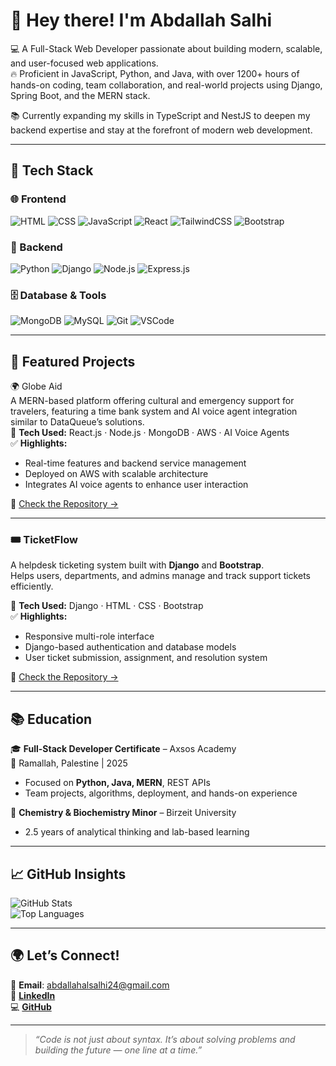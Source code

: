 # 👋 Hey there! I'm **Abdallah Salhi**

💻 A Full-Stack Web Developer passionate about building modern, scalable, and user-focused web applications.  
🔥 Proficient in JavaScript, Python, and Java, with over 1200+ hours of hands-on coding, team collaboration, and real-world projects using Django, Spring Boot, and the MERN stack.

📚 Currently expanding my skills in TypeScript and NestJS to deepen my backend expertise and stay at the forefront of modern web development.

---

## 🚀 Tech Stack

### 🌐 Frontend  
![HTML](https://img.shields.io/badge/HTML-E44D26?style=for-the-badge&logo=html5&logoColor=white) ![CSS](https://img.shields.io/badge/CSS-1572B6?style=for-the-badge&logo=css3&logoColor=white) ![JavaScript](https://img.shields.io/badge/JavaScript-F7DF1E?style=for-the-badge&logo=javascript&logoColor=black) ![React](https://img.shields.io/badge/React-20232a?style=for-the-badge&logo=react&logoColor=61DAFB) ![TailwindCSS](https://img.shields.io/badge/TailwindCSS-38bdf8?style=for-the-badge&logo=tailwindcss&logoColor=white) ![Bootstrap](https://img.shields.io/badge/Bootstrap-6f42c1?style=for-the-badge&logo=bootstrap&logoColor=white)

### 🧠 Backend  
![Python](https://img.shields.io/badge/Python-3776AB?style=for-the-badge&logo=python&logoColor=white) ![Django](https://img.shields.io/badge/Django-092E20?style=for-the-badge&logo=django&logoColor=white) ![Node.js](https://img.shields.io/badge/Node.js-339933?style=for-the-badge&logo=node.js&logoColor=white) ![Express.js](https://img.shields.io/badge/Express.js-000000?style=for-the-badge&logo=express&logoColor=white)

### 🗄️ Database & Tools  
![MongoDB](https://img.shields.io/badge/MongoDB-47A248?style=for-the-badge&logo=mongodb&logoColor=white) ![MySQL](https://img.shields.io/badge/MySQL-00758F?style=for-the-badge&logo=mysql&logoColor=white) ![Git](https://img.shields.io/badge/Git-F05032?style=for-the-badge&logo=git&logoColor=white) ![VSCode](https://img.shields.io/badge/VSCode-007ACC?style=for-the-badge&logo=visual-studio-code&logoColor=white)

---

## 🧩 Featured Projects

 🌍 Globe Aid  
A MERN-based platform offering cultural and emergency support for travelers, featuring a time bank system and AI voice agent integration similar to DataQueue’s solutions.  
🔧 **Tech Used:** React.js · Node.js · MongoDB · AWS · AI Voice Agents  
✅ **Highlights:**  
- Real-time features and backend service management  
- Deployed on AWS with scalable architecture  
- Integrates AI voice agents to enhance user interaction

🔗 [Check the Repository →](https://github.com/DevAbdallahSi/Globe-Aid)

---

### 🎟️ TicketFlow  
A helpdesk ticketing system built with **Django** and **Bootstrap**.  
Helps users, departments, and admins manage and track support tickets efficiently.

🔧 **Tech Used:** Django · HTML · CSS · Bootstrap  
✅ **Highlights:**  
- Responsive multi-role interface  
- Django-based authentication and database models  
- User ticket submission, assignment, and resolution system

🔗 [Check the Repository →](https://github.com/DevAbdallahSi/TicketFlow)

---

## 📚 Education

🎓 **Full-Stack Developer Certificate** – Axsos Academy  
📍 Ramallah, Palestine | 2025  
- Focused on **Python, Java, MERN**, REST APIs  
- Team projects, algorithms, deployment, and hands-on experience

🔬 **Chemistry & Biochemistry Minor** – Birzeit University  
- 2.5 years of analytical thinking and lab-based learning

---

## 📈 GitHub Insights

![GitHub Stats](https://github-readme-stats.vercel.app/api?username=DevAbdallahSi&show_icons=true&theme=tokyonight)  
![Top Languages](https://github-readme-stats.vercel.app/api/top-langs/?username=DevAbdallahSi&layout=compact&theme=tokyonight)

---

## 🌍 Let’s Connect!

💌 **Email**: abdallahalsalhi24@gmail.com  
🔗 [**LinkedIn**](https://www.linkedin.com/in/abdallah-salhi-142546291/)  
💻 [**GitHub**](https://github.com/DevAbdallahSi)

---

> _“Code is not just about syntax. It’s about solving problems and building the future — one line at a time.”_
